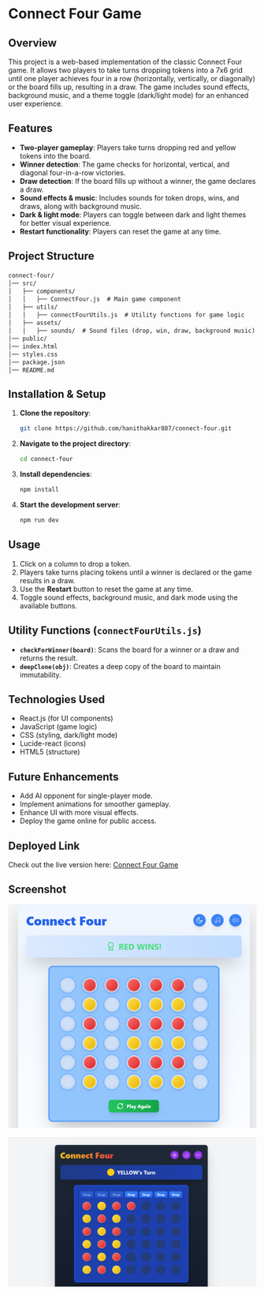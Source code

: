 # Connect Four Game

## Overview
This project is a web-based implementation of the classic Connect Four game. It allows two players to take turns dropping tokens into a 7x6 grid until one player achieves four in a row (horizontally, vertically, or diagonally) or the board fills up, resulting in a draw. The game includes sound effects, background music, and a theme toggle (dark/light mode) for an enhanced user experience.

## Features
- **Two-player gameplay**: Players take turns dropping red and yellow tokens into the board.
- **Winner detection**: The game checks for horizontal, vertical, and diagonal four-in-a-row victories.
- **Draw detection**: If the board fills up without a winner, the game declares a draw.
- **Sound effects & music**: Includes sounds for token drops, wins, and draws, along with background music.
- **Dark & light mode**: Players can toggle between dark and light themes for better visual experience.
- **Restart functionality**: Players can reset the game at any time.

## Project Structure
```
connect-four/
│── src/
│   ├── components/
│   │   ├── ConnectFour.js  # Main game component
│   ├── utils/
│   │   ├── connectFourUtils.js  # Utility functions for game logic
│   ├── assets/
│   │   ├── sounds/  # Sound files (drop, win, draw, background music)
│── public/
│── index.html
│── styles.css
│── package.json
│── README.md
```

## Installation & Setup
1. **Clone the repository**:
   ```sh
   git clone https://github.com/hanithakkar887/connect-four.git
   ```
2. **Navigate to the project directory**:
   ```sh
   cd connect-four
   ```
3. **Install dependencies**:
   ```sh
   npm install
   ```
4. **Start the development server**:
   ```sh
   npm run dev
   ```


## Usage
1. Click on a column to drop a token.
2. Players take turns placing tokens until a winner is declared or the game results in a draw.
3. Use the **Restart** button to reset the game at any time.
4. Toggle sound effects, background music, and dark mode using the available buttons.

## Utility Functions (`connectFourUtils.js`)
- **`checkForWinner(board)`**: Scans the board for a winner or a draw and returns the result.
- **`deepClone(obj)`**: Creates a deep copy of the board to maintain immutability.

## Technologies Used
- React.js (for UI components)
- JavaScript (game logic)
- CSS (styling, dark/light mode)
- Lucide-react (icons)
- HTML5 (structure)

## Future Enhancements
- Add AI opponent for single-player mode.
- Implement animations for smoother gameplay.
- Enhance UI with more visual effects.
- Deploy the game online for public access.

## Deployed Link
Check out the live version here: [Connect Four Game](https://connect-four-rust.vercel.app/)


## Screenshot
![Connect Four Game](./src/assets/connect-four-screenshot1.png)

![Connect Four Game](./src/assets/connect-four-screenshot2.png)


